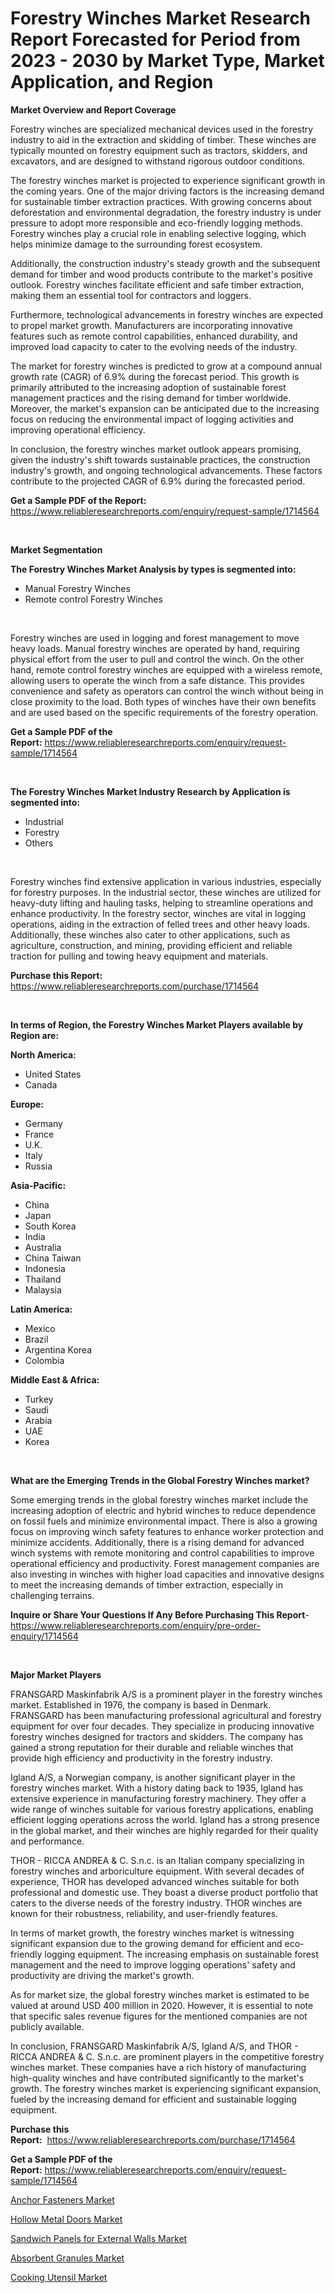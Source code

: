<p><h1>Forestry Winches Market Research Report Forecasted for Period from 2023 -  2030 by Market Type, Market Application, and Region</h1></p><p><strong>Market Overview and Report Coverage</strong></p>
<p><p>Forestry winches are specialized mechanical devices used in the forestry industry to aid in the extraction and skidding of timber. These winches are typically mounted on forestry equipment such as tractors, skidders, and excavators, and are designed to withstand rigorous outdoor conditions.</p><p>The forestry winches market is projected to experience significant growth in the coming years. One of the major driving factors is the increasing demand for sustainable timber extraction practices. With growing concerns about deforestation and environmental degradation, the forestry industry is under pressure to adopt more responsible and eco-friendly logging methods. Forestry winches play a crucial role in enabling selective logging, which helps minimize damage to the surrounding forest ecosystem.</p><p>Additionally, the construction industry's steady growth and the subsequent demand for timber and wood products contribute to the market's positive outlook. Forestry winches facilitate efficient and safe timber extraction, making them an essential tool for contractors and loggers.</p><p>Furthermore, technological advancements in forestry winches are expected to propel market growth. Manufacturers are incorporating innovative features such as remote control capabilities, enhanced durability, and improved load capacity to cater to the evolving needs of the industry.</p><p>The market for forestry winches is predicted to grow at a compound annual growth rate (CAGR) of 6.9% during the forecast period. This growth is primarily attributed to the increasing adoption of sustainable forest management practices and the rising demand for timber worldwide. Moreover, the market's expansion can be anticipated due to the increasing focus on reducing the environmental impact of logging activities and improving operational efficiency.</p><p>In conclusion, the forestry winches market outlook appears promising, given the industry's shift towards sustainable practices, the construction industry's growth, and ongoing technological advancements. These factors contribute to the projected CAGR of 6.9% during the forecasted period.</p></p>
<p><strong>Get a Sample PDF of the Report:</strong> <a href="https://www.reliableresearchreports.com/enquiry/request-sample/1714564">https://www.reliableresearchreports.com/enquiry/request-sample/1714564</a></p>
<p>&nbsp;</p>
<p><strong>Market Segmentation</strong></p>
<p><strong>The Forestry Winches Market Analysis by types is segmented into:</strong></p>
<p><ul><li>Manual Forestry Winches</li><li>Remote control Forestry Winches</li></ul></p>
<p>&nbsp;</p>
<p><p>Forestry winches are used in logging and forest management to move heavy loads. Manual forestry winches are operated by hand, requiring physical effort from the user to pull and control the winch. On the other hand, remote control forestry winches are equipped with a wireless remote, allowing users to operate the winch from a safe distance. This provides convenience and safety as operators can control the winch without being in close proximity to the load. Both types of winches have their own benefits and are used based on the specific requirements of the forestry operation.</p></p>
<p><strong>Get a Sample PDF of the Report:</strong>&nbsp;<a href="https://www.reliableresearchreports.com/enquiry/request-sample/1714564">https://www.reliableresearchreports.com/enquiry/request-sample/1714564</a></p>
<p>&nbsp;</p>
<p><strong>The Forestry Winches Market Industry Research by Application is segmented into:</strong></p>
<p><ul><li>Industrial</li><li>Forestry</li><li>Others</li></ul></p>
<p>&nbsp;</p>
<p><p>Forestry winches find extensive application in various industries, especially for forestry purposes. In the industrial sector, these winches are utilized for heavy-duty lifting and hauling tasks, helping to streamline operations and enhance productivity. In the forestry sector, winches are vital in logging operations, aiding in the extraction of felled trees and other heavy loads. Additionally, these winches also cater to other applications, such as agriculture, construction, and mining, providing efficient and reliable traction for pulling and towing heavy equipment and materials.</p></p>
<p><strong>Purchase this Report:</strong>&nbsp; <a href="https://www.reliableresearchreports.com/purchase/1714564">https://www.reliableresearchreports.com/purchase/1714564</a></p>
<p>&nbsp;</p>
<p><strong>In terms of Region, the Forestry Winches Market Players available by Region are:</strong></p>
<p>
    <p> <strong> North America: </strong>
        <ul>
            <li>United States</li>
            <li>Canada</li>
        </ul>
        </p> 
    <p> <strong> Europe: </strong>
        <ul>
            <li>Germany</li>
            <li>France</li>
            <li>U.K.</li>
            <li>Italy</li>
            <li>Russia</li>
        </ul>
        </p> 
    <p> <strong> Asia-Pacific: </strong>
        <ul>
            <li>China</li>
            <li>Japan</li>
            <li>South Korea</li>
            <li>India</li>
            <li>Australia</li>
            <li>China Taiwan</li>
            <li>Indonesia</li>
            <li>Thailand</li>
            <li>Malaysia</li>
        </ul>
        </p> 
    <p> <strong> Latin America: </strong>
        <ul>
            <li>Mexico</li>
            <li>Brazil</li>
            <li>Argentina Korea</li>
            <li>Colombia</li>
        </ul>
        </p> 
    <p> <strong> Middle East & Africa: </strong>
        <ul>
            <li>Turkey</li>
            <li>Saudi</li>
            <li>Arabia</li>
            <li>UAE</li>
            <li>Korea</li>
        </ul>
    </p>
    </p>
<p>&nbsp;</p>
<p><strong>What are the Emerging Trends in the Global Forestry Winches market?</strong></p>
<p><p>Some emerging trends in the global forestry winches market include the increasing adoption of electric and hybrid winches to reduce dependence on fossil fuels and minimize environmental impact. There is also a growing focus on improving winch safety features to enhance worker protection and minimize accidents. Additionally, there is a rising demand for advanced winch systems with remote monitoring and control capabilities to improve operational efficiency and productivity. Forest management companies are also investing in winches with higher load capacities and innovative designs to meet the increasing demands of timber extraction, especially in challenging terrains.</p></p>
<p><strong>Inquire or Share Your Questions If Any Before Purchasing This Report</strong>- <a href="https://www.reliableresearchreports.com/enquiry/pre-order-enquiry/1714564">https://www.reliableresearchreports.com/enquiry/pre-order-enquiry/1714564</a></p>
<p>&nbsp;</p>
<p><strong>Major Market Players</strong></p>
<p><p>FRANSGARD Maskinfabrik A/S is a prominent player in the forestry winches market. Established in 1976, the company is based in Denmark. FRANSGARD has been manufacturing professional agricultural and forestry equipment for over four decades. They specialize in producing innovative forestry winches designed for tractors and skidders. The company has gained a strong reputation for their durable and reliable winches that provide high efficiency and productivity in the forestry industry.</p><p>Igland A/S, a Norwegian company, is another significant player in the forestry winches market. With a history dating back to 1935, Igland has extensive experience in manufacturing forestry machinery. They offer a wide range of winches suitable for various forestry applications, enabling efficient logging operations across the world. Igland has a strong presence in the global market, and their winches are highly regarded for their quality and performance.</p><p>THOR - RICCA ANDREA & C. S.n.c. is an Italian company specializing in forestry winches and arboriculture equipment. With several decades of experience, THOR has developed advanced winches suitable for both professional and domestic use. They boast a diverse product portfolio that caters to the diverse needs of the forestry industry. THOR winches are known for their robustness, reliability, and user-friendly features.</p><p>In terms of market growth, the forestry winches market is witnessing significant expansion due to the growing demand for efficient and eco-friendly logging equipment. The increasing emphasis on sustainable forest management and the need to improve logging operations' safety and productivity are driving the market's growth.</p><p>As for market size, the global forestry winches market is estimated to be valued at around USD 400 million in 2020. However, it is essential to note that specific sales revenue figures for the mentioned companies are not publicly available.</p><p>In conclusion, FRANSGARD Maskinfabrik A/S, Igland A/S, and THOR - RICCA ANDREA & C. S.n.c. are prominent players in the competitive forestry winches market. These companies have a rich history of manufacturing high-quality winches and have contributed significantly to the market's growth. The forestry winches market is experiencing significant expansion, fueled by the increasing demand for efficient and sustainable logging equipment.</p></p>
<p><strong>Purchase this Report:</strong>&nbsp;&nbsp;<a href="https://www.reliableresearchreports.com/purchase/1714564">https://www.reliableresearchreports.com/purchase/1714564</a></p>
<p></p>
<p><strong>Get a Sample PDF of the Report:</strong>&nbsp;<a href="https://www.reliableresearchreports.com/enquiry/request-sample/1714564">https://www.reliableresearchreports.com/enquiry/request-sample/1714564</a></p>
<p><p><a href="https://www.linkedin.com/pulse/anchor-fasteners-market-size-share-global-analysis-report-zysxe/">Anchor Fasteners Market</a></p><p><a href="https://www.linkedin.com/pulse/hollow-metal-doors-market-share-amp-new-trends-analysis-849ue/">Hollow Metal Doors Market</a></p><p><a href="https://medium.com/@annarussell1981/decoding-sandwich-panels-for-external-walls-market-metrics-market-share-trends-and-growth-0d6c8e076b97">Sandwich Panels for External Walls Market</a></p><p><a href="https://github.com/Krish2023na/Market-Research-Report-List-1/blob/main/absorbent-granules-market.md">Absorbent Granules Market</a></p><p><a href="https://medium.com/@dorothypeters68/cooking-utensil-market-analysis-its-cagr-market-segmentation-and-global-industry-overview-4a33122578e4">Cooking Utensil Market</a></p></p>